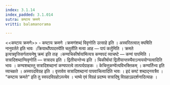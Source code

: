 ```yaml
---
index: 3.1.14
index_padded: 3.1.014
sutra: कष्टाय क्रमणे
vritti: balamanorama

---
```

<<कष्टाय क्रमणे>> - कष्टाय क्रमणे ।क्रमण॑शब्दं विवृणोति उत्साहे इति । अस्वरितत्वात् क्यषिति नानुवर्तते इति भावः ।क्रियार्थोपपदस्ये॑ति चतुर्तीति मत्वा आह —  पापं कर्तुमिति । क्रमते इत्यत्रवृत्तिसर्गतायनेषु क्रमः॑ इति तङ् ।कण्वचिकीर्षाया॑मित्यत्र कण्वपदं व्याचष्टे —  कण्वं पापमिति । सत्रादिशब्दान्विवृणोति —  सत्रादय इति । द्वितीयान्तेभ्य इति । चिकीर्षायां द्वितीयान्तस्यैवाऽन्वययोग्यत्वादिति भावः । कण्वशब्दस्तु सत्रादिशब्दानां कण्वपरत्वे तात्पर्यग्राहकः । केचित्तुकण्वे॑त्यविभक्तिकम् । कण्वर्तिभ्य इति व्याचक्षते । अस्वपदविग्रह इति । वृत्तावेव सत्रादिशब्दानां पापवाचित्वादिति भावः । इदं कष्टं शब्दाद्नयत्रैव । "कष्टाय क्रमते" इति तु स्वपदविग्रहोऽस्त्येव । भाष्ये एवं विग्रहं प्रदश्र्य सत्रादिषु विग्रहाऽप्रदर्शनादित्याहः ।